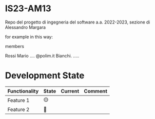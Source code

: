# IS23-AM13
Repo del progetto di ingegneria del software a.a. 2022-2023, sezione di Alessandro Margara


for example in this way:

members

Rossi Mario .... @polim.it
Bianchi. .....


# Development State

| Functionality | State           | Current | Comment |
|---------------|-----------------| ---- | ---- |
| Feature 1 | :yellow_circle: | | |
| Feature 2     | :red_circle:    | | |
